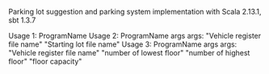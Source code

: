 Parking lot suggestion and parking system implementation with Scala 2.13.1, sbt 1.3.7

Usage 1: ProgramName
Usage 2: ProgramName args
  args: "Vehicle register file name" "Starting lot file name"
Usage 3: ProgramName args
  args: "Vehicle register file name" "number of lowest floor" "number of highest floor" "floor capacity"
